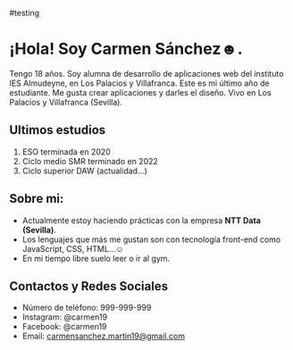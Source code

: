 #testing
# ¡Hola! Soy Carmen Sánchez☻.
Tengo 18 años.
Soy alumna de desarrollo de aplicaciones web del instituto IES Almudeyne, en Los Palacios y Villafranca. Este es mi último año de estudiante. Me gusta crear aplicaciones y darles el diseño.
Vivo en Los Palacios y Villafranca (Sevilla).

## Ultimos estudios
1. ESO terminada en 2020
2. Ciclo medio SMR terminado en 2022
3. Ciclo superior DAW (actualidad...)

## Sobre mi:
- Actualmente estoy haciendo prácticas con la empresa **NTT Data (Sevilla)**.
- Los lenguajes que más me gustan son con tecnología front-end como JavaScript, CSS, HTML...☺
- En mi tiempo libre suelo leer o ir al gym.

## Contactos y Redes Sociales
* Número de teléfono: 999-999-999
* Instagram: @carmen19
* Facebook: @carmen19
* Email: carmensanchez.martin19@gmail.com
